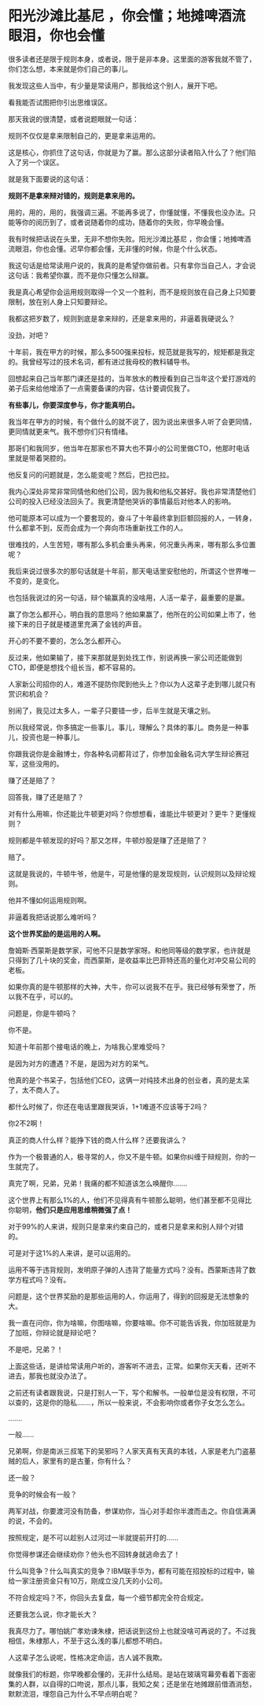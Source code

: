 # 阳光沙滩比基尼 ，你会懂；地摊啤酒流眼泪，你也会懂
很多读者还是限于规则本身，或者说，限于是非本身。这里面的游客我就不管了，你们怎么想，本来就是你们自己的事儿。

我发现这些人当中，有少量是常读用户，那我给这个别人，展开下吧。

看我能否试图把你引出思维误区。

那天我说的很清楚，或者说题眼就一句话：

规则不仅仅是拿来限制自己的，更是拿来运用的。

这是核心，你抓住了这句话，你就是为了赢。那么这部分读者陷入什么了？他们陷入了另一个误区。

就是我下面要说的这句话：

**规则不是拿来辩对错的，规则是拿来用的。**

用的，用的，用的，我强调三遍。不能再多说了，你懂就懂，不懂我也没办法。只能等你的阅历到了，或者说随着你的成功，随着你的失败，你早晚会懂。

我有时候把话说在头里，无非不想你失败。阳光沙滩比基尼 ，你会懂；地摊啤酒流眼泪，你也会懂。迟早你都会懂，无非懂的时候，你是个什么状态。

我这句话是给常读用户说的，我真的是希望你做前者。只有拿你当自己人，才会说这句话：我希望你赢，而不是你只懂怎么辩赢。

我是真心希望你会运用规则取得一个又一个胜利，而不是规则放在自己身上只知要限制，放在别人身上只知要辩论。

我都这把岁数了，规则到底是拿来辩的，还是拿来用的，非逼着我硬说么？

没劲，对吧？

十年前，我在甲方的时候，那么多500强来投标，规范就是我写的，规矩都是我定的。我曾经写过的技术名词，都有进过我母校的教科辅导书。

回想起来自己当年那门课还是挂的，当年放水的教授看到自己当年这个爱打游戏的弟子后来给他增添了一点需要备课的内容，估计要调侃我了。

**有些事儿，你要深度参与，你才能真明白。**

我当年在甲方的时候，有个做什么的就不说了，因为说出来很多人听了会更同情，更同情就更来气。我不想你们只有情绪。

那哥们和我同岁，他当年在那家也不算大也不算小的公司里做CTO，他那时电话里就是带着哭腔的。

他反复问的问题就是，怎么能变呢？然后，巴拉巴拉。

我内心深处非常非常同情他和他们公司，因为我和他私交甚好。我也非常清楚他们公司的投入已经没法回头了。我更清楚他哭诉的事情最后对他本人的影响。

他可能原本可以成为一个要套现的，奋斗了十年最终拿到巨额回报的人，一转身，什么都拿不到，反而会成为一个奔向市场重新找工作的人。

很难找的，人生苦短，哪有那么多机会重头再来，何况重头再来，哪有那么多位置呢？

我后来说过很多次的那句话就是十年前，那天电话里安慰他的，所谓这个世界唯一不变的，是变化。

也包括我说过的另一句话，辩个输赢真的没啥用，人活一辈子，最重要的是赢。

赢了你怎么都开心，明白我的意思吗？他如果赢了，他所在的公司如果上市了，他接下来的日子就是楼道里充满了金钱的声音。

开心的不要不要的，怎么怎么都开心。

反过来，他如果输了，接下来那就是到处找工作，别说再换一家公司还能做到CTO，即便是想找个组长当，都不容易的。

人家新公司招你的人，难道不提防你爬到他头上？你以为人这辈子走到哪儿就只有赏识和机会？

别闹了，我见过太多人，一辈子只要错一步，后半生就是天壤之别。

所以我经常说，你多搞定一些事儿，事儿，理解么？具体的事儿。商务是一种事儿，投资也是一种事儿。

你跟我说你是金融博士，你各种名词都背过了，你参加金融名词大学生辩论赛冠军，这些没用的。

赚了还是赔了？

回答我，赚了还是赔了？

对有什么用嘛，你还能比牛顿更对吗？你想想看，谁能比牛顿更对？更牛？更懂规则？

规则都是牛顿发现的好吗？那又怎样，牛顿炒股是赚了还是赔了？

赔了。

这就是我说的，牛顿牛爷，他是牛，可是他懂的是发现规则，认识规则以及辩论规则。

他并不懂如何运用规则啊。

非逼着我把话说那么难听吗？

**这个世界奖励的是运用的人啊。**

詹姆斯·西蒙斯是数学家，可他不只是数学家呀。和他同等级的数学家，也许就是只得到了几十块的奖金，而西蒙斯，是收益率比巴菲特还高的量化对冲交易公司的老板。

如果你真的是牛顿那样的大神，大牛，你可以说我不在乎。我已经够有荣誉了，所以我不在乎，可以的。

问题是，你是牛顿吗？

你不是。

知道十年前那个接电话的晚上，为啥我心里难受吗？

是因为对方的遭遇？不是，是因为对方的呆气。

他真的是个书呆子，包括他们CEO，这俩一对纯技术出身的创业者，真的是太呆了，太不商人了。

都什么时候了，你还在电话里跟我哭诉，1+1难道不应该等于2吗？

你2不2啊！

真正的商人什么样？能挣下钱的商人什么样？还要我讲么？

作为一个极普通的人，极寻常的人，你又不是牛顿。如果你纠缠于辩规则，你的一生就完了。

真完了啊，兄弟，兄弟！我痛的都不知道该怎么唤醒你.......

这个世界上有那么1%的人，他们不见得真有牛顿那么聪明，他们甚至都不见得比你聪明，**他们只是应用思维稍微强了点！**

对于99%的人来讲，规则只是拿来约束自己的，或者只是拿来和别人辩个对错的。

可是对于这1%的人来讲，是可以运用的。

运用不等于违背规则，发明原子弹的人违背了能量方式吗？没有。西蒙斯违背了数学方程式吗？没有。

问题是，这个世界奖励的是那些运用的人，你运用了，得到的回报是无法想象的大。

我一直在问你，你为啥嘛，你图啥嘛，你要啥嘛。你不可能告诉我，你加班就是为了加班，你辩论就是辩论吧？

不是吧，兄弟？！

上面这些话，是讲给常读用户听的，游客听不进去，正常。如果你天天看，还听不进去，那我也就没办法了。

之前还有读者跟我说，只是打别人一下，写个和解书。一般单位是没有权限，不可以查的，这是你的隐私.......，所以一般来说，不会影响你或者你子女怎么怎么。

.......

一般......

兄弟啊，你是南派三叔笔下的吴邪吗？人家天真有天真的本钱，人家是老九门盗墓贼的后人，家里有的是古董，你有什么？

还一般？

竞争的时候会有一般？

两军对战，你要渡河没有防备，参谋劝你，当心对手趁你半渡而击之。你自信满满的说，不会的。

按照规定，是不可以趁别人过河过一半就提前开打的......

你觉得参谋还会继续劝你？他头也不回转身就逃命去了！

什么叫竞争？什么叫真实的竞争？IBM联手华为，都有可能在招投标的过程中，输给一家注册资金只有10万，刚成立没几天的小公司。

不符合规定吗？不，你回头去复盘，每一个细节都完全符合规定。

还要我怎么说，你才能长大？

我真尽力了。哪怕姚广孝劝谏朱棣，把话说到这份上也就没啥可再说的了。不过我相信，朱棣那人，不至于这么浅的事儿都想不明白。

人这辈子怎么说呢，性格决定命运，古人诚不我欺。

就像我们的标题，你早晚都会懂的，无非什么结局。是站在玻璃穹幕旁看着下面密集的人群，以自得的口吻说，那点儿事，我知之矣；还是坐在地摊跟前借酒消愁，默默流泪，埋怨自己为什么不早点明白呢？